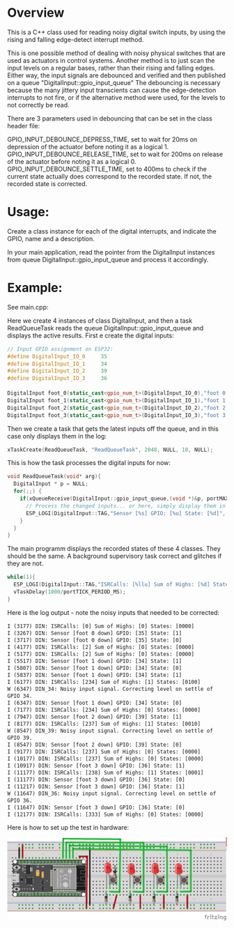 
# Overview

This is a C++ class used for reading noisy digital switch inputs, by using the rising
and falling edge-detect interrupt method.

This is one possible method of dealing with noisy physical switches that are used as 
actuators in control systems. Another method is to just scan the input levels on a 
regular bases, rather than their rising and falling edges. Either way, the input signals
 are debounced and verified and then published on a queue "DigitalInput::gpio_input_queue"
The debouncing is necessary because the many jittery input transcients can 
cause the edge-detection interrupts to not fire, or if the alternative method were used,
for the levels to not correctly be read.

There are 3 parameters used in debouncing that can be set in the class header file:

GPIO_INPUT_DEBOUNCE_DEPRESS_TIME, set to wait for 20ms on depression of the actuator before noting it as a logical 1.
GPIO_INPUT_DEBOUNCE_RELEASE_TIME, set to wait for 200ms on release of the actuator before noting it as a logical 0.
GPIO_INPUT_DEBOUNCE_SETTLE_TIME, set to 400ms to check if the current state actually does correspond to the recorded state. If not, the recorded state is corrected.

# Usage:

Create a class instance for each of the digital interrupts, and indicate the GPIO, name and a description.

In your main application, read the pointer from the DigitalInput instances from queue DigitalInput::gpio_input_queue and process it accordingly. 

# Example:

See main.cpp:

Here we create 4 instances of class DigitalInput, and then a task ReadQueueTask reads the queue DigitalInput::gpio_input_queue
and displays the active results. First e create the digital inputs:

```c++
// Input GPIO assignment on ESP32:
#define DigitalInput_IO_0     35
#define DigitalInput_IO_1     34
#define DigitalInput_IO_2     39
#define DigitalInput_IO_3     36

DigitalInput foot_0(static_cast<gpio_num_t>(DigitalInput_IO_0),"foot 0 down","first front left");  
DigitalInput foot_1(static_cast<gpio_num_t>(DigitalInput_IO_1),"foot 1 down","second front left"); 
DigitalInput foot_2(static_cast<gpio_num_t>(DigitalInput_IO_2),"foot 2 down","first front right"); 
DigitalInput foot_3(static_cast<gpio_num_t>(DigitalInput_IO_3),"foot 3 down","second front right");
```

Then we create a task that gets the latest inputs off the queue, and in this case only displays them in the log:

```c++
xTaskCreate(ReadQueueTask, "ReadQueueTask", 2048, NULL, 10, NULL);
```

This is how the task processes the digital inputs for now:

```c++
void ReadQueueTask(void* arg){
  DigitalInput * p = NULL;
  for(;;) {
    if(xQueueReceive(DigitalInput::gpio_input_queue,(void *)&p, portMAX_DELAY)) { 
      // Process the changed inputs... or here, simply display them in the log.           
      ESP_LOGI(DigitalInput::TAG,"Sensor [%s] GPIO: [%u] State: [%d]", p->name.c_str(), p->gpio_num, p->now_state);
    }
  }
}

```

The main programm displays the recorded states of these 4 classes. They should be the same. 
A background supervisory task correct and glitches if they are not.

```c++
while(1){    
  ESP_LOGI(DigitalInput::TAG,"ISRCalls: [%llu] Sum of Highs: [%d] States: [%d%d%d%d]", DigitalInput::gpio_input_isr_counter, DigitalInput::gpio_input_high_count, foot_0.now_state, foot_1.now_state,foot_2.now_state,foot_3.now_state);    
  vTaskDelay(1000/portTICK_PERIOD_MS);
}
```

Here is the log output - note the noisy inputs that needed to be corrected:
```
I (3177) DIN: ISRCalls: [0] Sum of Highs: [0] States: [0000]
I (3267) DIN: Sensor [foot 0 down] GPIO: [35] State: [1]
I (3717) DIN: Sensor [foot 0 down] GPIO: [35] State: [0]
I (4177) DIN: ISRCalls: [2] Sum of Highs: [0] States: [0000]
I (5177) DIN: ISRCalls: [2] Sum of Highs: [0] States: [0000]
I (5517) DIN: Sensor [foot 1 down] GPIO: [34] State: [1]
I (5807) DIN: Sensor [foot 1 down] GPIO: [34] State: [0]
I (5837) DIN: Sensor [foot 1 down] GPIO: [34] State: [1]
I (6177) DIN: ISRCalls: [234] Sum of Highs: [1] States: [0100]
W (6347) DIN_34: Noisy input signal. Correcting level on settle of GPIO 34.
I (6347) DIN: Sensor [foot 1 down] GPIO: [34] State: [0]
I (7177) DIN: ISRCalls: [234] Sum of Highs: [0] States: [0000]
I (7947) DIN: Sensor [foot 2 down] GPIO: [39] State: [1]
I (8177) DIN: ISRCalls: [237] Sum of Highs: [1] States: [0010]
W (8547) DIN_39: Noisy input signal. Correcting level on settle of GPIO 39.
I (8547) DIN: Sensor [foot 2 down] GPIO: [39] State: [0]
I (9177) DIN: ISRCalls: [237] Sum of Highs: [0] States: [0000]
I (10177) DIN: ISRCalls: [237] Sum of Highs: [0] States: [0000]
I (10917) DIN: Sensor [foot 3 down] GPIO: [36] State: [1]
I (11177) DIN: ISRCalls: [238] Sum of Highs: [1] States: [0001]
I (11177) DIN: Sensor [foot 3 down] GPIO: [36] State: [0]
I (11217) DIN: Sensor [foot 3 down] GPIO: [36] State: [1]
W (11647) DIN_36: Noisy input signal. Correcting level on settle of GPIO 36.
I (11647) DIN: Sensor [foot 3 down] GPIO: [36] State: [0]
I (12177) DIN: ISRCalls: [333] Sum of Highs: [0] States: [0000]

```
Here is how to set up the test in hardware:

![Breadboard layout](fritzing/DigitalInputTest.png)
